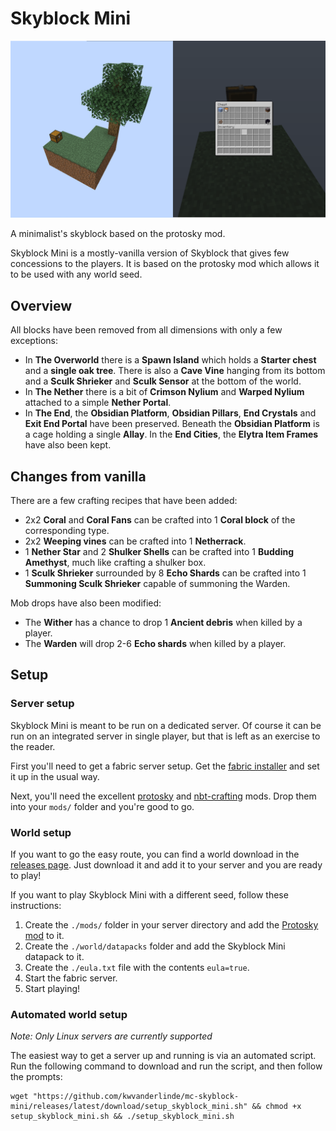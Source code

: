 # Skyblock Mini

![Starting island](/skyblock_start.png?raw=true "Starting island")

A minimalist's skyblock based on the protosky mod.

Skyblock Mini is a mostly-vanilla version of Skyblock that gives few concessions to the players. It is based on the protosky mod which allows it to be used with any world seed.

## Overview

All blocks have been removed from all dimensions with only a few exceptions:
- In **The Overworld** there is a **Spawn Island** which holds a **Starter chest** and a **single oak tree**. There is also a **Cave Vine** hanging from its bottom and a **Sculk Shrieker** and **Sculk Sensor** at the bottom of the world.
- In **The Nether** there is a bit of **Crimson Nylium** and **Warped Nylium** attached to a simple **Nether Portal**.
- In **The End**, the **Obsidian Platform**, **Obsidian Pillars**, **End Crystals** and **Exit End Portal** have been preserved. Beneath the **Obsidian Platform** is a cage holding a single **Allay**. In the **End Cities**, the **Elytra Item Frames** have also been kept.

## Changes from vanilla

There are a few crafting recipes that have been added:
* 2x2 **Coral** and **Coral Fans** can be crafted into 1 **Coral block** of the corresponding type.
* 2x2 **Weeping vines** can be crafted into 1 **Netherrack**.
* 1 **Nether Star** and 2 **Shulker Shells** can be crafted into 1 **Budding Amethyst**, much like crafting a shulker box.
* 1 **Sculk Shrieker** surrounded by 8 **Echo Shards** can be crafted into 1 **Summoning Sculk Shrieker** capable of summoning the Warden.

Mob drops have also been modified:
* The **Wither** has a chance to drop 1 **Ancient debris** when killed by a player.
* The **Warden** will drop 2-6 **Echo shards** when killed by a player.

## Setup

### Server setup

Skyblock Mini is meant to be run on a dedicated server. Of course it can be run on an integrated server in single player, but that is left as an exercise to the reader.

First you'll need to get a fabric server setup. Get the [fabric installer](https://fabricmc.net/use/) and set it up in the usual way.

Next, you'll need the excellent [protosky](https://modrinth.com/mod/protosky) and [nbt-crafting](https://github.com/Siphalor/nbt-crafting) mods. Drop them into your `mods/` folder and you're good to go.

### World setup

If you want to go the easy route, you can find a world download in the [releases page](https://github.com/kwvanderlinde/mc-skyblock-mini/releases). Just download it and add it to your server and you are ready to play!

If you want to play Skyblock Mini with a different seed, follow these instructions:
1. Create the `./mods/` folder in your server directory and add the [Protosky mod](https://modrinth.com/mod/protosky) to it.
2. Create the `./world/datapacks` folder and add the Skyblock Mini datapack to it.
3. Create the `./eula.txt` file with the contents `eula=true`.
4. Start the fabric server.
5. Start playing!

### Automated world setup

_Note: Only Linux servers are currently supported_

The easiest way to get a server up and running is via an automated script. Run the following command to download and run the script, and then follow the prompts:
```
wget "https://github.com/kwvanderlinde/mc-skyblock-mini/releases/latest/download/setup_skyblock_mini.sh" && chmod +x setup_skyblock_mini.sh && ./setup_skyblock_mini.sh
```
